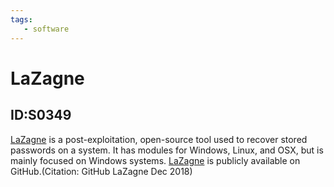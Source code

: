```yaml
---
tags:
   - software
---
```

# LaZagne
## ID:S0349
[LaZagne](/mitre/software/S0349) is a post-exploitation, open-source tool used to recover stored passwords on a system. It has modules for Windows, Linux, and OSX, but is mainly focused on Windows systems. [LaZagne](/mitre/software/S0349) is publicly available on GitHub.(Citation: GitHub LaZagne Dec 2018)

